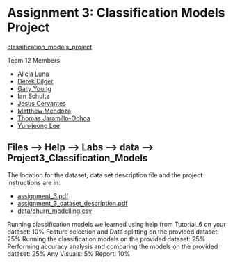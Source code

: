 # Assignment 3: Classification Models Project

[classification_models_project](classification_models_project.md)

Team 12 Members:

- [Alicia Luna](https://github.com/aluna4)
- [Derek Dilger](https://github.com/derekdilger)
- [Gary Young](https://github.com/garyyoungcsc)
- [Ian Schultz](https://github.com/Ian-Sanity)
- [Jesus Cervantes](https://github.com/Jescer3)
- [Matthew Mendoza](https://github.com/matt2ology)
- [Thomas Jaramillo-Ochoa](https://github.com/tjaramillo452329)
- [Yun-jeong Lee](https://github.com/yunjeongiya)

## Files --> Help --> Labs --> data --> Project3_Classification_Models

The location for the dataset, data set description file
and the project instructions are in:

- [assignment_3.pdf](assignment_3.pdf)
- [assignment_3_dataset_description.pdf](assignment_3_dataset_description.pdf)
- [data/churn_modelling.csv](data/churn_modelling.csv)

Running classification models we learned using help from Tutorial_6 on your dataset: 10%
Feature selection and Data splitting on the provided dataset: 25%
Running the classification models on the provided dataset: 25%
Performing accuracy analysis and comparing the models on the provided dataset: 25%
Any Visuals: 5%
Report: 10%

